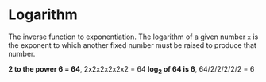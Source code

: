 # Logarithm

The inverse function to exponentiation. The logarithm of a given number `x` is
the exponent to which another fixed number must be raised to produce that
number.

**2 to the power 6 = 64**, 2x2x2x2x2x2 = 64
**log<sub>2</sub> of 64 is 6**, 64/2/2/2/2/2 = 6
